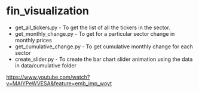 # fin_visualization

* get_all_tickers.py - To get the list of all the tickers in the sector.
* get_monthly_change.py - To get for a particular sector change in monthly prices
* get_cumulative_change.py - To get cumulative monthly change for each sector
* create_slider.py - To create the bar chart slider animation using the data in data/cumulative folder

https://www.youtube.com/watch?v=MAlYPeWVESA&feature=emb_imp_woyt
